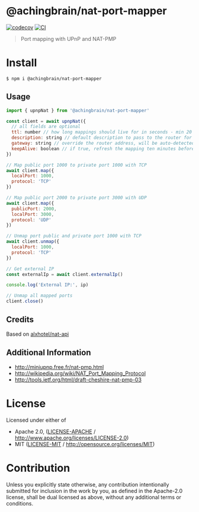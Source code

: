 # @achingbrain/nat-port-mapper

[![codecov](https://img.shields.io/codecov/c/github/achingbrain/nat-port-mapper.svg?style=flat-square)](https://codecov.io/gh/achingbrain/nat-port-mapper)
[![CI](https://img.shields.io/github/actions/workflow/status/achingbrain/nat-port-mapper/js-test-and-release.yml?branch=master\&style=flat-square)](https://github.com/achingbrain/nat-port-mapper/actions/workflows/js-test-and-release.yml?query=branch%3Amaster)

> Port mapping with UPnP and NAT-PMP

# Install

```console
$ npm i @achingbrain/nat-port-mapper
```

## Usage

```js
import { upnpNat } from '@achingbrain/nat-port-mapper'

const client = await upnpNat({
  // all fields are optional
  ttl: number // how long mappings should live for in seconds - min 20 minutes, default 2 hours
  description: string // default description to pass to the router for a mapped port
  gateway: string // override the router address, will be auto-detected if not set
  keepAlive: boolean // if true, refresh the mapping ten minutes before the ttl is reached, default true
})

// Map public port 1000 to private port 1000 with TCP
await client.map({
  localPort: 1000,
  protocol: 'TCP'
})

// Map public port 2000 to private port 3000 with UDP
await client.map({
  publicPort: 2000,
  localPort: 3000,
  protocol: 'UDP'
})

// Unmap port public and private port 1000 with TCP
await client.unmap({
  localPort: 1000,
  protocol: 'TCP'
})

// Get external IP
const externalIp = await client.externalIp()

console.log('External IP:', ip)

// Unmap all mapped ports
client.close()
```

## Credits

Based on [alxhotel/nat-api](https://github.com/alxhotel/nat-api)

## Additional Information

- <http://miniupnp.free.fr/nat-pmp.html>
- <http://wikipedia.org/wiki/NAT_Port_Mapping_Protocol>
- <http://tools.ietf.org/html/draft-cheshire-nat-pmp-03>

# License

Licensed under either of

- Apache 2.0, ([LICENSE-APACHE](https://github.com/achingbrain/nat-port-mapper/LICENSE-APACHE) / <http://www.apache.org/licenses/LICENSE-2.0>)
- MIT ([LICENSE-MIT](https://github.com/achingbrain/nat-port-mapper/LICENSE-MIT) / <http://opensource.org/licenses/MIT>)

# Contribution

Unless you explicitly state otherwise, any contribution intentionally submitted for inclusion in the work by you, as defined in the Apache-2.0 license, shall be dual licensed as above, without any additional terms or conditions.
